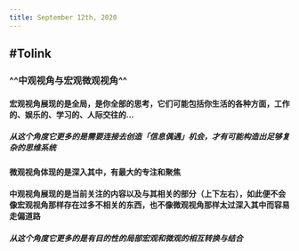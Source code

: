 ```yaml
---
title: September 12th, 2020
---
```


## #Tolink
### ^^中观视角与宏观微观视角^^
#### **宏观视角**展现的是全局，是你全部的思考，它们可能包括你生活的各种方面，工作的、娱乐的、学习的、人际交往的...
##### 从这个角度它更多的是需要连接去**创造**「信息偶遇」机会，才有可能构造出足够复杂的思维系统

#### **微观视角**体现的是深入其中，有最大的**专注和聚焦**

#### **中观视角**展现的是当前关注的内容以及与其相关的部分（上下左右），如此便不会像宏观视角那样存在过多不相关的东西，也不像微观视角那样太过深入其中而容易走偏道路
##### 从这个角度它更多的是有**目的性**的局部宏观和微观的相互转换与结合

